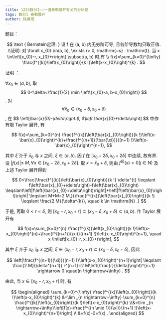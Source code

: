 ```yaml
---
title: 1223数分I——一道泰勒展开有关的分析题
tags: 数分I 泰勒展开
author: 陆昊琨
---
```




题目：


$$
\text { Bernstein定理: }
设 f 在 (a, b) 内无穷阶可导, 且各阶导数均只取正值. \\证明: 对 \forall x_{0} \in(a, b), \exists r> 0, \mathrm{~s} . \mathrm{t}. 当 x \in\left[x_{0}-r, x_{0}+r\right] \subset(a, b) 时,有
\\
f(x)=\sum_{k=0}^{\infty} \frac{f^{(k)}\left(x_{0}\right)}{k !}\left(x-x_{0}\right)^{k} .
$$
<!--more-->

证明 ：

$\forall x_{0} \in(a, b)$, 取 
$$
0<\delta<\frac{1}{2} \min \left\{x_{0}-a, b-x_{0}\right\}
$$. 
对 
$$
\forall \bar{x}_{0} \in\left(x_{0}-\delta, x_{0}+\delta\right)
$$, 
在 
$$
\left[\bar{x}_{0}-\delta\right.$, $\left.\bar{x}_{0}+\delta\right]
$$ 
中作有限 Taylor 展开, 有


$$
f(x)=\sum_{k=0}^{n} \frac{f^{(k)}\left(\bar{x}_{0}\right)}{k !}\left(x-\bar{x}_{0}\right)^{k}+\frac{f^{(n+1)}(\bar{\xi})}{(n+1) !}\left(x-\bar{x}_{0}\right)^{n+1},
$$


其中 $\bar{\xi}$ 介于 $\bar{x}_{0}$ 与 $x$ 之间, $\xi \in(a, b)$. 因 $f$ 在 $\left[x_{0}-2 \delta, x_{0}+2 \delta\right]$ 中连续, 故有界. 设 $|f(x)| \leqslant$
$M, \forall x \in\left[x_{0}-2 \delta, x_{0}+2 \delta\right] .$
取 $x=\bar{x}_{0}+\delta$, 则由 $f^{(j)}(x)>0(j \in \mathrm{N})$ 及上述 Taylor 展开得到


$$
0<\frac{\frac{f^{(k)}\left(\bar{x}_{0}\right)}{k !} \delta^{t} \leqslant f\left(\bar{x}_{0}+\delta\right)-f\left(\bar{x}_{0}\right) \leqslant\left|f\left(\bar{x}_{0}+\delta\right)\right|+\left|f\left(\bar{x}_{0}\right)\right| \leqslant M+M=2 M,}{\frac{f^{(k)}\left(\bar{x}_{0}\right)}{k !} \leqslant \frac{2 M}{\delta^{k}}, \quad k \in \mathrm{N} .}
$$


于是, 再取 $0<r<\delta$, 则 $\left[x_{0}-r, x_{0}+r\right] \subset\left(x_{0}-\delta, x_{0}+\delta\right) \subset(a, b)$. 作 Taylor 展开有


$$
f(x)=\sum_{k=0}^{n} \frac{f^{(k)}\left(x_{0}\right)}{k !}\left(x-x_{0}\right)^{n}+\frac{f^{(n+1)}(\xi)}{(n+1) !}\left(x-x_{0}\right)^{n+1}, \quad x \in\left[x_{0}-r, x_{0}+r\right],
$$


其中 $\xi$ 介于 $x_{0}$ 与 $x$ 之间, $\xi \in\left(x_{0}-r, x_{0}+r\right) \subset\left(x_{0}-\delta, x_{0}+\delta\right)$, 因此


$$
\left|\frac{f^{(n+1)}(\xi)}{(n+1) !}\left(x-x_{0}\right)^{n+1}\right| \leqslant \frac{2 M}{\delta^{n+1}} r^{n+1}=2 M\left(\frac{r}{\delta}\right)^{n+1} \rightarrow 0 \quad(n \rightarrow+\infty) .
$$


由此, 当 $x \in\left[x_{0}-r, x_{0}+r\right]$ 时, 有


$$
\begin{aligned}
\sum_{k=0}^{\infty} \frac{f^{(k)}\left(x_{0}\right)}{k !}\left(x-x_{0}\right)^{k} &=\lim _{n \rightarrow+\infty} \sum_{k=0}^{n} \frac{f^{(k)}\left(x_{0}\right)}{k !}\left(x-x_{0}\right)^{k}
\\&=\lim _{n \rightarrow+\infty}\left[f(x)-\frac{f^{(n \mid 1)}(\xi)}{(n+1) !}\left(x-x_{0}\right)^{n+1}\right] \\
&=f(x)-0=f(x) .
\end{aligned}
$$
